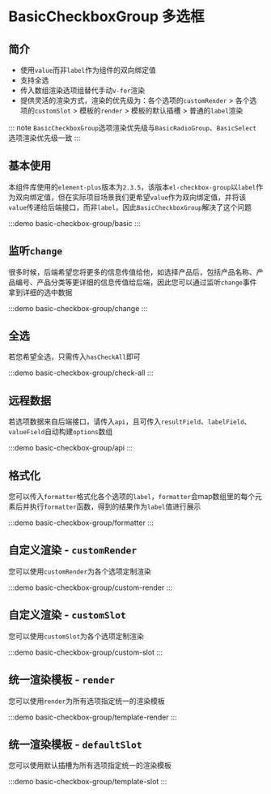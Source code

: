 # BasicCheckboxGroup 多选框

## 简介

- 使用`value`而非`label`作为组件的双向绑定值
- 支持全选
- 传入数组渲染选项组替代手动`v-for`渲染
- 提供灵活的渲染方式，渲染的优先级为：各个选项的`customRender` > 各个选项的`customSlot` > 模板的`render` > 模板的默认插槽 > 普通的`label`渲染

::: note
`BasicCheckboxGroup`选项渲染优先级与`BasicRadioGroup`、`BasicSelect`选项渲染优先级一致
:::

## 基本使用

本组件库使用的`element-plus`版本为`2.3.5`，该版本`el-checkbox-group`以`label`作为双向绑定值，但在实际项目场景我们更希望`value`作为双向绑定值，并将该`value`传递给后端接口，而非`label`，因此`BasicCheckboxGroup`解决了这个问题

:::demo
basic-checkbox-group/basic
:::

## 监听`change`

很多时候，后端希望您将更多的信息传值给他，如选择产品后，包括产品名称、产品编号、产品分类等更详细的信息传值给后端，因此您可以通过监听`change`事件拿到详细的选中数据

:::demo
basic-checkbox-group/change
:::

## 全选

若您希望全选，只需传入`hasCheckAll`即可

:::demo
basic-checkbox-group/check-all
:::

## 远程数据

若选项数据来自后端接口，请传入`api`，且可传入`resultField`、`labelField`、`valueField`自动构建`options`数组

:::demo
basic-checkbox-group/api
:::

## 格式化

您可以传入`formatter`格式化各个选项的`label`，`formatter`会map数组里的每个元素后并执行`formatter`函数，得到的结果作为`label`值进行展示

:::demo
basic-checkbox-group/formatter
:::

## 自定义渲染 - `customRender`

您可以使用`customRender`为各个选项定制渲染

:::demo
basic-checkbox-group/custom-render
:::

## 自定义渲染 - `customSlot`

您可以使用`customSlot`为各个选项定制渲染

:::demo
basic-checkbox-group/custom-slot
:::

## 统一渲染模板 - `render`

您可以使用`render`为所有选项指定统一的渲染模板

:::demo
basic-checkbox-group/template-render
:::

## 统一渲染模板 - `defaultSlot`

您可以使用默认插槽为所有选项指定统一的渲染模板

:::demo
basic-checkbox-group/template-slot
:::
